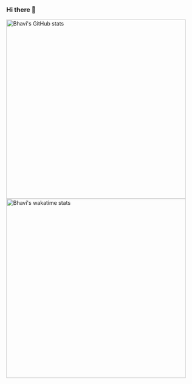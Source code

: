 ### Hi there 👋

<!--
**bhavidhingra/bhavidhingra** is a ✨ _special_ ✨ repository because its `README.md` (this file) appears on your GitHub profile.

Here are some ideas to get you started:

- 🔭 I’m currently working on ...
- 🌱 I’m currently learning ...
- 👯 I’m looking to collaborate on ...
- 🤔 I’m looking for help with ...
- 💬 Ask me about ...
- 📫 How to reach me: ...
- 😄 Pronouns: ...
- ⚡ Fun fact: ...
-->

<a href="https://github.com/anuraghazra/github-readme-stats">
  <img align="center" width="472px" src="https://github-readme-stats.vercel.app/api?username=bhavidhingra&count_private=true&show_icons=true&theme=buefy&hide=stars,issues" alt="Bhavi's GitHub stats"/>
</a>
<a href="https://github.com/anuraghazra/github-readme-stats">
  <img align="center" width="472px" src="https://github-readme-stats.vercel.app/api/wakatime?username=bhavidhingra&theme=buefy" alt="Bhavi's wakatime stats" />
</a>
